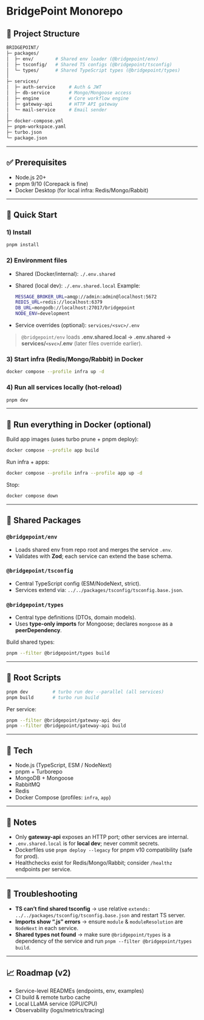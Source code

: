 # BridgePoint Monorepo

## 📂 Project Structure

``` bash
BRIDGEPOINT/
├─ packages/
│  ├─ env/        # Shared env loader (@bridgepoint/env)
│  ├─ tsconfig/   # Shared TS configs (@bridgepoint/tsconfig)
│  └─ types/      # Shared TypeScript types (@bridgepoint/types)
│
├─ services/
│  ├─ auth-service     # Auth & JWT
│  ├─ db-service       # Mongo/Mongoose access
│  ├─ engine           # Core workflow engine
│  ├─ gateway-api      # HTTP API gateway
│  └─ mail-service     # Email sender
│
├─ docker-compose.yml
├─ pnpm-workspace.yaml
├─ turbo.json
└─ package.json
```

---

## ✅ Prerequisites

* Node.js 20+
* pnpm 9/10 (Corepack is fine)
* Docker Desktop (for local infra: Redis/Mongo/Rabbit)

---

## 🚀 Quick Start

### 1) Install

```bash
pnpm install
```

### 2) Environment files

* Shared (Docker/internal): `./.env.shared`
* Shared (local dev): `./.env.shared.local`
  Example:

  ``` bash
  MESSAGE_BROKER_URL=amqp://admin:admin@localhost:5672
  REDIS_URL=redis://localhost:6379
  DB_URL=mongodb://localhost:27017/bridgepoint
  NODE_ENV=development
  ```
  
* Service overrides (optional): `services/<svc>/.env`

> `@bridgepoint/env` loads **.env.shared.local → .env.shared → services/`<svc>`/.env** (later files override earlier).

### 3) Start infra (Redis/Mongo/Rabbit) in Docker

```bash
docker compose --profile infra up -d
```

### 4) Run all services locally (hot-reload)

```bash
pnpm dev
```

---

## 🐳 Run everything in Docker (optional)

Build app images (uses turbo prune + pnpm deploy):

```bash
docker compose --profile app build
```

Run infra + apps:

```bash
docker compose --profile infra --profile app up -d
```

Stop:

```bash
docker compose down
```

---

## 🧩 Shared Packages

### `@bridgepoint/env`

* Loads shared env from repo root and merges the service `.env`.
* Validates with **Zod**; each service can extend the base schema.

### `@bridgepoint/tsconfig`

* Central TypeScript config (ESM/NodeNext, strict).
* Services extend via: `../../packages/tsconfig/tsconfig.base.json`.

### `@bridgepoint/types`

* Central type definitions (DTOs, domain models).
* Uses **type-only imports** for Mongoose; declares `mongoose` as a **peerDependency**.

Build shared types:

```bash
pnpm --filter @bridgepoint/types build
```

---

## 🔧 Root Scripts

```bash
pnpm dev         # turbo run dev --parallel (all services)
pnpm build       # turbo run build
```

Per service:

```bash
pnpm --filter @bridgepoint/gateway-api dev
pnpm --filter @bridgepoint/gateway-api build
```

---

## 🔌 Tech

* Node.js (TypeScript, ESM / NodeNext)
* pnpm + Turborepo
* MongoDB + Mongoose
* RabbitMQ
* Redis
* Docker Compose (profiles: `infra`, `app`)

---

## 📝 Notes

* Only **gateway-api** exposes an HTTP port; other services are internal.
* `.env.shared.local` is for **local dev**; never commit secrets.
* Dockerfiles use `pnpm deploy --legacy` for pnpm v10 compatibility (safe for prod).
* Healthchecks exist for Redis/Mongo/Rabbit; consider `/healthz` endpoints per service.

---

## 🧭 Troubleshooting

* **TS can’t find shared tsconfig** → use relative `extends: ../../packages/tsconfig/tsconfig.base.json` and restart TS server.
* **Imports show “.js” errors** → ensure `module` & `moduleResolution` are `NodeNext` in each service.
* **Shared types not found** → make sure `@bridgepoint/types` is a dependency of the service and run `pnpm --filter @bridgepoint/types build`.

---

## 📈 Roadmap (v2)

* Service-level READMEs (endpoints, env, examples)
* CI build & remote turbo cache
* Local LLaMA service (GPU/CPU)
* Observability (logs/metrics/tracing)
